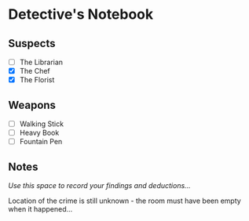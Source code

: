 # Detective's Notebook

## Suspects
- [ ] The Librarian
- [X] The Chef
- [X] The Florist

## Weapons
- [ ] Walking Stick
- [ ] Heavy Book
- [ ] Fountain Pen

## Notes
*Use this space to record your findings and deductions...*

Location of the crime is still unknown - the room must have been empty when it happened...
